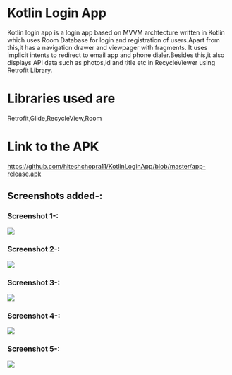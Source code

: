# Kotlin Login App

Kotlin login app is a login app based on MVVM archtecture written in Kotlin which uses Room Database for login and registration of users.Apart from this,it has a navigation drawer and viewpager with fragments.
It uses implicit intents to redirect to email app and phone dialer.Besides this,it also displays API data such as photos,id and title etc in RecycleViewer using Retrofit Library.

# Libraries used are
Retrofit,Glide,RecycleView,Room

# Link to the APK
https://github.com/hiteshchopra11/KotlinLoginApp/blob/master/app-release.apk


## Screenshots added-:
### Screenshot 1-:
![](media./ss1.png)

### Screenshot 2-:
![](media./ss2.png)

### Screenshot 3-:
![](media./ss3.png)

### Screenshot 4-:
![](media./ss4.png)

### Screenshot 5-:
![](media./ss5.png)
